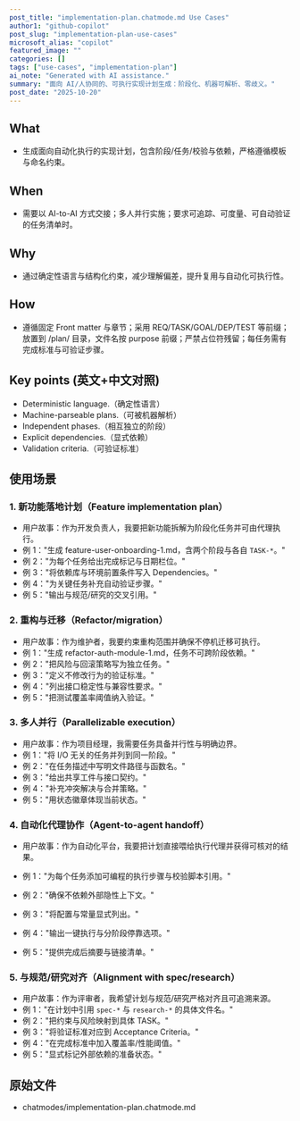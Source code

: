 ```yaml
---
post_title: "implementation-plan.chatmode.md Use Cases"
author1: "github-copilot"
post_slug: "implementation-plan-use-cases"
microsoft_alias: "copilot"
featured_image: ""
categories: []
tags: ["use-cases", "implementation-plan"]
ai_note: "Generated with AI assistance."
summary: "面向 AI/人协同的、可执行实现计划生成：阶段化、机器可解析、零歧义。"
post_date: "2025-10-20"
---
```


<!-- markdownlint-disable MD041 -->

## What

- 生成面向自动化执行的实现计划，包含阶段/任务/校验与依赖，严格遵循模板与命名约束。

## When

- 需要以 AI-to-AI 方式交接；多人并行实施；要求可追踪、可度量、可自动验证的任务清单时。

## Why

- 通过确定性语言与结构化约束，减少理解偏差，提升复用与自动化可执行性。

## How

- 遵循固定 Front matter 与章节；采用 REQ/TASK/GOAL/DEP/TEST 等前缀；放置到 /plan/ 目录，文件名按 purpose 前缀；严禁占位符残留；每任务需有完成标准与可验证步骤。

## Key points (英文+中文对照)

- Deterministic language.（确定性语言）
- Machine-parseable plans.（可被机器解析）
- Independent phases.（相互独立的阶段）
- Explicit dependencies.（显式依赖）
- Validation criteria.（可验证标准）

## 使用场景

### 1. 新功能落地计划（Feature implementation plan）

- 用户故事：作为开发负责人，我要把新功能拆解为阶段化任务并可由代理执行。
- 例 1："生成 feature-user-onboarding-1.md，含两个阶段与各自 `TASK-*`。"
- 例 2："为每个任务给出完成标记与日期栏位。"
- 例 3："将依赖库与环境前置条件写入 Dependencies。"
- 例 4："为关键任务补充自动验证步骤。"
- 例 5："输出与规范/研究的交叉引用。"

### 2. 重构与迁移（Refactor/migration）

- 用户故事：作为维护者，我要约束重构范围并确保不停机迁移可执行。
- 例 1："生成 refactor-auth-module-1.md，任务不可跨阶段依赖。"
- 例 2："把风险与回滚策略写为独立任务。"
- 例 3："定义不修改行为的验证标准。"
- 例 4："列出接口稳定性与兼容性要求。"
- 例 5："把测试覆盖率阈值纳入验证。"

### 3. 多人并行（Parallelizable execution）

- 用户故事：作为项目经理，我需要任务具备并行性与明确边界。
- 例 1："将 I/O 无关的任务并列到同一阶段。"
- 例 2："在任务描述中写明文件路径与函数名。"
- 例 3："给出共享工件与接口契约。"
- 例 4："补充冲突解决与合并策略。"
- 例 5："用状态徽章体现当前状态。"

### 4. 自动化代理协作（Agent-to-agent handoff）

- 用户故事：作为自动化平台，我要把计划直接喂给执行代理并获得可核对的结果。

- 例 1："为每个任务添加可编程的执行步骤与校验脚本引用。"
- 例 2："确保不依赖外部隐性上下文。"
- 例 3："将配置与常量显式列出。"
- 例 4："输出一键执行与分阶段停靠选项。"
- 例 5："提供完成后摘要与链接清单。"

### 5. 与规范/研究对齐（Alignment with spec/research）

- 用户故事：作为评审者，我希望计划与规范/研究严格对齐且可追溯来源。
- 例 1："在计划中引用 `spec-*` 与 `research-*` 的具体文件名。"
- 例 2："把约束与风险映射到具体 TASK。"
- 例 3："将验证标准对应到 Acceptance Criteria。"
- 例 4："在完成标准中加入覆盖率/性能阈值。"
- 例 5："显式标记外部依赖的准备状态。"

## 原始文件

- chatmodes/implementation-plan.chatmode.md
